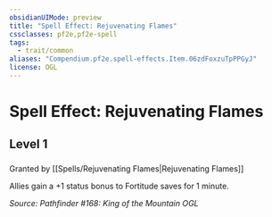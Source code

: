 ```yaml
---
obsidianUIMode: preview
title: "Spell Effect: Rejuvenating Flames"
cssclasses: pf2e,pf2e-spell
tags:
  - trait/common
aliases: "Compendium.pf2e.spell-effects.Item.06zdFoxzuTpPPGyJ"
license: OGL
---
```

# Spell Effect: Rejuvenating Flames
## Level 1
### 






Granted by [[Spells/Rejuvenating Flames|Rejuvenating Flames]]

Allies gain a +1 status bonus to Fortitude saves for 1 minute.

*Source: Pathfinder #168: King of the Mountain*
*OGL*